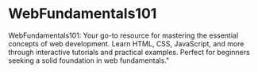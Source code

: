 # WebFundamentals101
WebFundamentals101: Your go-to resource for mastering the essential concepts of web development. Learn HTML, CSS, JavaScript, and more through interactive tutorials and practical examples. Perfect for beginners seeking a solid foundation in web fundamentals."
